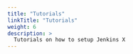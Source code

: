 ```yaml
---
title: "Tutorials"
linkTitle: "Tutorials"
weight: 6
description: >
  Tutorials on how to setup Jenkins X
---
```

